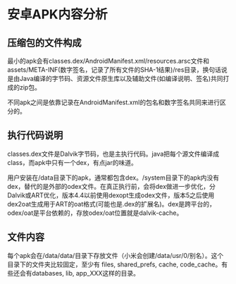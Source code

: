 安卓APK内容分析
====
压缩包的文件构成
----
最小的apk会有classes.dex/AndroidManifest.xml/resources.arsc文件和assets/META-INF(数字签名，记录了所有文件的SHA-1结果)/res目录，换句话说是由Java编译的字节码、资源文件原生库以及辅助文件(如编译说明、签名)共同打成的zip包。

不同apk之间是依靠记录在AndroidManifest.xml的包名和数字签名共同来进行区分的。

执行代码说明
----
classes.dex文件是Dalvik字节码，也是主执行代码。java把每个源文件编译成class，而apk中只有一个dex，有点jar的味道。

用户安装在/data目录下的apk，通常都包含dex。/system目录下的apk内没有dex，替代的是外部的odex文件。在真正执行前，会将dex做进一步优化，分Dalvik或ART优化，版本4.4以前使用dexopt生成odex文件，版本5之后使用dex2oat生成用于ART的oat格式(可能也是.dex的扩展名)。dex是跨平台的，odex/oat是平台依赖的，存放odex/oat位置就是dalvik-cache。

文件内容
--
每个apk会在/data/data/目录下存放文件（小米会创建/data/usr/0/别名）。这个目录下的文件夹比较固定，至少有 files, shared\_prefs, cache, code\_cache。有些还会有databases, lib, app\_XXX这样的目录。